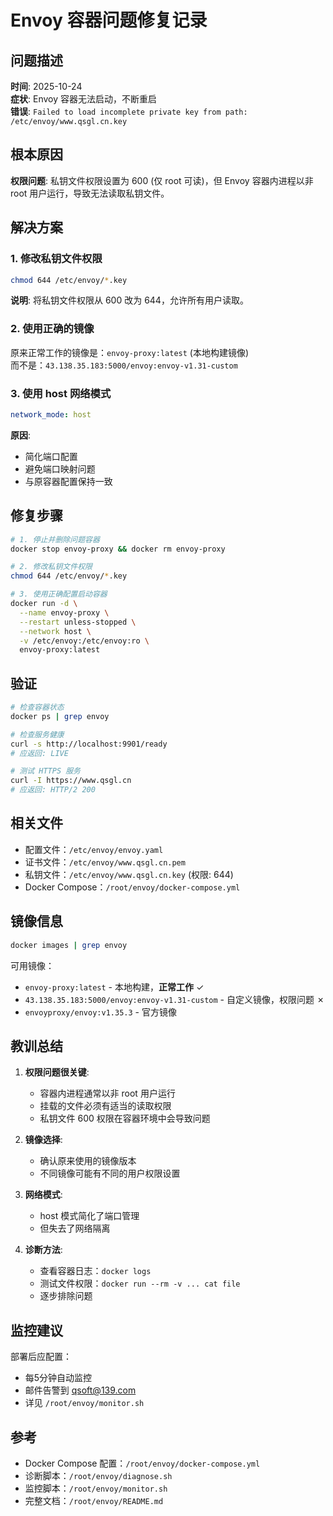 # Envoy 容器问题修复记录

## 问题描述

**时间**: 2025-10-24  
**症状**: Envoy 容器无法启动，不断重启  
**错误**: `Failed to load incomplete private key from path: /etc/envoy/www.qsgl.cn.key`

## 根本原因

**权限问题**: 私钥文件权限设置为 600 (仅 root 可读)，但 Envoy 容器内进程以非 root 用户运行，导致无法读取私钥文件。

## 解决方案

### 1. 修改私钥文件权限

```bash
chmod 644 /etc/envoy/*.key
```

**说明**: 将私钥文件权限从 600 改为 644，允许所有用户读取。

### 2. 使用正确的镜像

原来正常工作的镜像是：`envoy-proxy:latest` (本地构建镜像)  
而不是：`43.138.35.183:5000/envoy:envoy-v1.31-custom`

### 3. 使用 host 网络模式

```yaml
network_mode: host
```

**原因**: 
- 简化端口配置
- 避免端口映射问题
- 与原容器配置保持一致

## 修复步骤

```bash
# 1. 停止并删除问题容器
docker stop envoy-proxy && docker rm envoy-proxy

# 2. 修改私钥文件权限
chmod 644 /etc/envoy/*.key

# 3. 使用正确配置启动容器
docker run -d \
  --name envoy-proxy \
  --restart unless-stopped \
  --network host \
  -v /etc/envoy:/etc/envoy:ro \
  envoy-proxy:latest
```

## 验证

```bash
# 检查容器状态
docker ps | grep envoy

# 检查服务健康
curl -s http://localhost:9901/ready
# 应返回: LIVE

# 测试 HTTPS 服务
curl -I https://www.qsgl.cn
# 应返回: HTTP/2 200
```

## 相关文件

- 配置文件：`/etc/envoy/envoy.yaml`
- 证书文件：`/etc/envoy/www.qsgl.cn.pem`
- 私钥文件：`/etc/envoy/www.qsgl.cn.key` (权限: 644)
- Docker Compose：`/root/envoy/docker-compose.yml`

## 镜像信息

```bash
docker images | grep envoy
```

可用镜像：
- `envoy-proxy:latest` - 本地构建，**正常工作** ✓
- `43.138.35.183:5000/envoy:envoy-v1.31-custom` - 自定义镜像，权限问题 ✗
- `envoyproxy/envoy:v1.35.3` - 官方镜像

## 教训总结

1. **权限问题很关键**: 
   - 容器内进程通常以非 root 用户运行
   - 挂载的文件必须有适当的读取权限
   - 私钥文件 600 权限在容器环境中会导致问题

2. **镜像选择**:
   - 确认原来使用的镜像版本
   - 不同镜像可能有不同的用户权限设置

3. **网络模式**:
   - host 模式简化了端口管理
   - 但失去了网络隔离

4. **诊断方法**:
   - 查看容器日志：`docker logs`
   - 测试文件权限：`docker run --rm -v ... cat file`
   - 逐步排除问题

## 监控建议

部署后应配置：
- 每5分钟自动监控
- 邮件告警到 qsoft@139.com
- 详见 `/root/envoy/monitor.sh`

## 参考

- Docker Compose 配置：`/root/envoy/docker-compose.yml`
- 诊断脚本：`/root/envoy/diagnose.sh`
- 监控脚本：`/root/envoy/monitor.sh`
- 完整文档：`/root/envoy/README.md`
